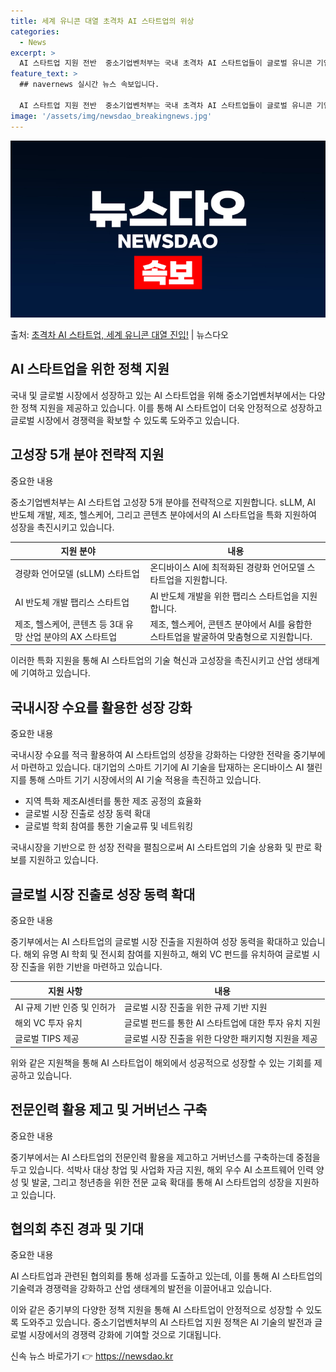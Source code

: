```yaml
---
title: 세계 유니콘 대열 초격차 AI 스타트업의 위상
categories:
  - News
excerpt: >
  AI 스타트업 지원 전반  중소기업벤처부는 국내 초격차 AI 스타트업들이 글로벌 유니콘 기업으로 성장할 수 …
feature_text: >
  ## navernews 실시간 뉴스 속보입니다.

  AI 스타트업 지원 전반  중소기업벤처부는 국내 초격차 AI 스타트업들이 글로벌 유니콘 기업으로 성장할 수 …
image: '/assets/img/newsdao_breakingnews.jpg'
---
```


![뉴스다오 속보](/assets/img/newsdao_breakingnews.jpg)

<p>출처: <a href="https://newsdao.kr/4729" rel="dofollow">초격차 AI 스타트업, 세계 유니콘 대열 진입!</a> | 뉴스다오</p>

<h2 data-ke-size="size26">AI 스타트업을 위한 정책 지원</h2>
국내 및 글로벌 시장에서 성장하고 있는 AI 스타트업을 위해 중소기업벤처부에서는 다양한 정책 지원을 제공하고 있습니다. 이를 통해 AI 스타트업이 더욱 안정적으로 성장하고 글로벌 시장에서 경쟁력을 확보할 수 있도록 도와주고 있습니다.

<h2 data-ke-size="size24">고성장 5개 분야 전략적 지원</h2>
<p data-ke-size="size16">중요한 내용</p>
중소기업벤처부는 AI 스타트업 고성장 5개 분야를 전략적으로 지원합니다. sLLM, AI 반도체 개발, 제조, 헬스케어, 그리고 콘텐츠 분야에서의 AI 스타트업을 특화 지원하여 성장을 촉진시키고 있습니다.

<table>
	<thead>
		<tr>
			<th>지원 분야</th>
			<th>내용</th>
		</tr>
	</thead>
	<tbody>
		<tr>
			<td>경량화 언어모델 (sLLM) 스타트업</td>
			<td>온디바이스 AI에 최적화된 경량화 언어모델 스타트업을 지원합니다.</td>
		</tr>
		<tr>
			<td>AI 반도체 개발 팹리스 스타트업</td>
			<td>AI 반도체 개발을 위한 팹리스 스타트업을 지원합니다.</td>
		</tr>
		<tr>
			<td>제조, 헬스케어, 콘텐츠 등 3대 유망 산업 분야의 AX 스타트업</td>
			<td>제조, 헬스케어, 콘텐츠 분야에서 AI를 융합한 스타트업을 발굴하여 맞춤형으로 지원합니다.</td>
		</tr>
	</tbody>
</table>

이러한 특화 지원을 통해 AI 스타트업의 기술 혁신과 고성장을 촉진시키고 산업 생태계에 기여하고 있습니다.

<h2 data-ke-size="size24">국내시장 수요를 활용한 성장 강화</h2>
<p data-ke-size="size16">중요한 내용</p>
국내시장 수요를 적극 활용하여 AI 스타트업의 성장을 강화하는 다양한 전략을 중기부에서 마련하고 있습니다. 대기업의 스마트 기기에 AI 기술을 탑재하는 온디바이스 AI 챌린지를 통해 스마트 기기 시장에서의 AI 기술 적용을 촉진하고 있습니다.

<ul>
	<li>지역 특화 제조AI센터를 통한 제조 공정의 효율화</li>
	<li>글로벌 시장 진출로 성장 동력 확대</li>
	<li>글로벌 학회 참여를 통한 기술교류 및 네트워킹</li>
</ul>

국내시장을 기반으로 한 성장 전략을 펼침으로써 AI 스타트업의 기술 상용화 및 판로 확보를 지원하고 있습니다.

<h2 data-ke-size="size24">글로벌 시장 진출로 성장 동력 확대</h2>
<p data-ke-size="size16">중요한 내용</p>
중기부에서는 AI 스타트업의 글로벌 시장 진출을 지원하여 성장 동력을 확대하고 있습니다. 해외 유명 AI 학회 및 전시회 참여를 지원하고, 해외 VC 펀드를 유치하여 글로벌 시장 진출을 위한 기반을 마련하고 있습니다.

<table>
	<thead>
		<tr>
			<th>지원 사항</th>
			<th>내용</th>
		</tr>
	</thead>
	<tbody>
		<tr>
			<td>AI 규제 기반 인증 및 인허가</td>
			<td>글로벌 시장 진출을 위한 규제 기반 지원</td>
		</tr>
		<tr>
			<td>해외 VC 투자 유치</td>
			<td>글로벌 펀드를 통한 AI 스타트업에 대한 투자 유치 지원</td>
		</tr>
		<tr>
			<td>글로벌 TIPS 제공</td>
			<td>글로벌 시장 진출을 위한 다양한 패키지형 지원을 제공</td>
		</tr>
	</tbody>
</table>

위와 같은 지원책을 통해 AI 스타트업이 해외에서 성공적으로 성장할 수 있는 기회를 제공하고 있습니다.

<h2 data-ke-size="size24">전문인력 활용 제고 및 거버넌스 구축</h2>
<p data-ke-size="size16">중요한 내용</p>
중기부에서는 AI 스타트업의 전문인력 활용을 제고하고 거버넌스를 구축하는데 중점을 두고 있습니다. 석박사 대상 창업 및 사업화 자금 지원, 해외 우수 AI 소프트웨어 인력 양성 및 발굴, 그리고 청년층을 위한 전문 교육 확대를 통해 AI 스타트업의 성장을 지원하고 있습니다.

<h2 data-ke-size="size24">협의회 추진 경과 및 기대</h2>
<p data-ke-size="size16">중요한 내용</p>
AI 스타트업과 관련된 협의회를 통해 성과를 도출하고 있는데, 이를 통해 AI 스타트업의 기술력과 경쟁력을 강화하고 산업 생태계의 발전을 이끌어내고 있습니다.

이와 같은 중기부의 다양한 정책 지원을 통해 AI 스타트업이 안정적으로 성장할 수 있도록 도와주고 있습니다. 중소기업벤처부의 AI 스타트업 지원 정책은 AI 기술의 발전과 글로벌 시장에서의 경쟁력 강화에 기여할 것으로 기대됩니다. 

신속 뉴스 바로가기 👉 <a href="https://newsdao.kr" rel="dofollow">https://newsdao.kr</a>


